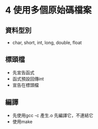 # 4 使用多個原始碼檔案

## 資料型別
- char, short, int, long, double, float
## 標頭檔
- 先宣告函式
- 函式預設回傳int
- 宣告在標頭檔
## 編譯
- 先使用gcc -c 產生.o
先編譯它，不連結它
- 使用make